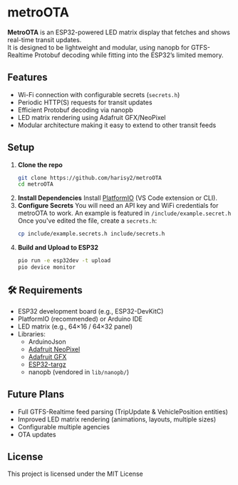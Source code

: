 ﻿# metroOTA 
**MetroOTA** is an ESP32-powered LED matrix display that fetches and shows real-time transit updates.  
It is designed to be lightweight and modular, using nanopb for GTFS-Realtime Protobuf decoding while fitting into the ESP32’s limited memory.

## Features
- Wi-Fi connection with configurable secrets (`secrets.h`)
- Periodic HTTP(S) requests for transit updates
- Efficient Protobuf decoding via nanopb
- LED matrix rendering using Adafruit GFX/NeoPixel
- Modular architecture making it easy to extend to other transit feeds

## Setup

1. **Clone the repo**
   ```bash
   git clone https://github.com/harisy2/metroOTA
   cd metroOTA 
   ```
2.    **Install Dependencies**
 Install   [PlatformIO](https://platformio.org/) (VS Code extension or CLI).
3. **Configure Secrets**
You will need an API key and WiFi credentials for metroOTA to work. 
An example is featured in `/include/example.secret.h`
Once you've edited the file, create a `secrets.h`: 
	```bash
	cp include/example.secrets.h include/secrets.h
	```
4. **Build and Upload to ESP32**
	```bash
	pio run -e esp32dev -t upload
	pio device monitor
	```

## 🛠️ Requirements

-   ESP32 development board (e.g., ESP32-DevKitC)
-   PlatformIO (recommended) or Arduino IDE
-   LED matrix (e.g., 64×16 / 64×32 panel)
-   Libraries:
    -   ArduinoJson
    -   [Adafruit NeoPixel](https://github.com/adafruit/Adafruit_NeoPixel)
    -   [Adafruit GFX](https://github.com/adafruit/Adafruit-GFX-Library)
    -   [ESP32-targz](https://github.com/taranais/ESP32-targz)
    -   nanopb (vendored in `lib/nanopb/`)
## Future Plans

-   Full GTFS-Realtime feed parsing (TripUpdate & VehiclePosition entities)
-   Improved LED matrix rendering (animations, layouts, multiple sizes)
-   Configurable multiple agencies
-   OTA updates
## License
This project is licensed under the MIT License
